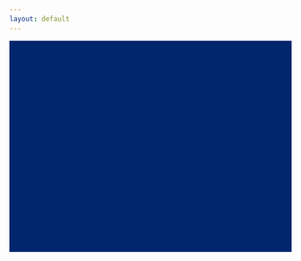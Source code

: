 ```yaml
---
layout: default
---
```


![alt text](https://github.com/mir7b/mir7b.github.io/blob/c8c7205edbe445c138ae5cc92f0a2471247b8377/img/portfolio/blue1.png)
